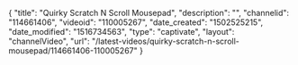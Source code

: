 {
    "title": "Quirky Scratch N Scroll Mousepad",
    "description": "",
    "channelid": "114661406",
    "videoid": "110005267",
    "date_created": "1502525215",
    "date_modified": "1516734563",
    "type": "captivate",
    "layout": "channelVideo",
    "url": "\/latest-videos\/quirky-scratch-n-scroll-mousepad\/114661406-110005267"
}